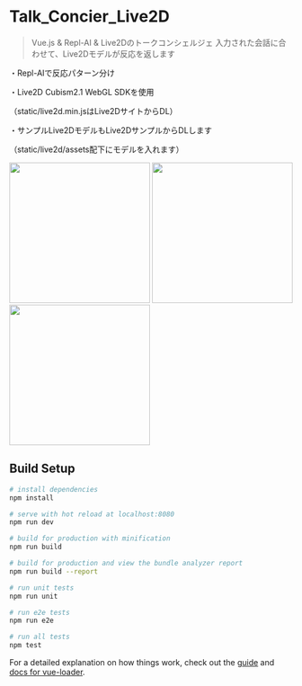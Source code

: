 # Talk_Concier_Live2D

> Vue.js & Repl-AI & Live2Dのトークコンシェルジェ
> 入力された会話に合わせて、Live2Dモデルが反応を返します

・Repl-AIで反応パターン分け

・Live2D Cubism2.1 WebGL SDKを使用

（static/live2d.min.jsはLive2DサイトからDL）

・サンプルLive2DモデルもLive2DサンプルからDLします

（static/live2d/assets配下にモデルを入れます）

<img src="https://github.com/naotaro0123/Talk_Concier_Live2D/blob/master/readmeimages/01.splash.png" width=250> <img src="https://github.com/naotaro0123/Talk_Concier_Live2D/blob/master/readmeimages/02.menu.png" width=250> <img src="https://github.com/naotaro0123/Talk_Concier_Live2D/blob/master/readmeimages/03.talk.png" width=250>

## Build Setup

``` bash
# install dependencies
npm install

# serve with hot reload at localhost:8080
npm run dev

# build for production with minification
npm run build

# build for production and view the bundle analyzer report
npm run build --report

# run unit tests
npm run unit

# run e2e tests
npm run e2e

# run all tests
npm test
```

For a detailed explanation on how things work, check out the [guide](http://vuejs-templates.github.io/webpack/) and [docs for vue-loader](http://vuejs.github.io/vue-loader).
